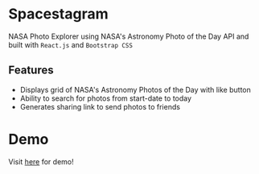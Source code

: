 # Spacestagram

NASA Photo Explorer using NASA's Astronomy Photo of the Day API and built with `React.js` and `Bootstrap CSS`

## Features

- Displays grid of NASA's Astronomy Photos of the Day with like button
- Ability to search for photos from start-date to today
- Generates sharing link to send photos to friends

# Demo

Visit [here](https://khloe-r.github.io/nasa-photo-explorer/) for demo!
